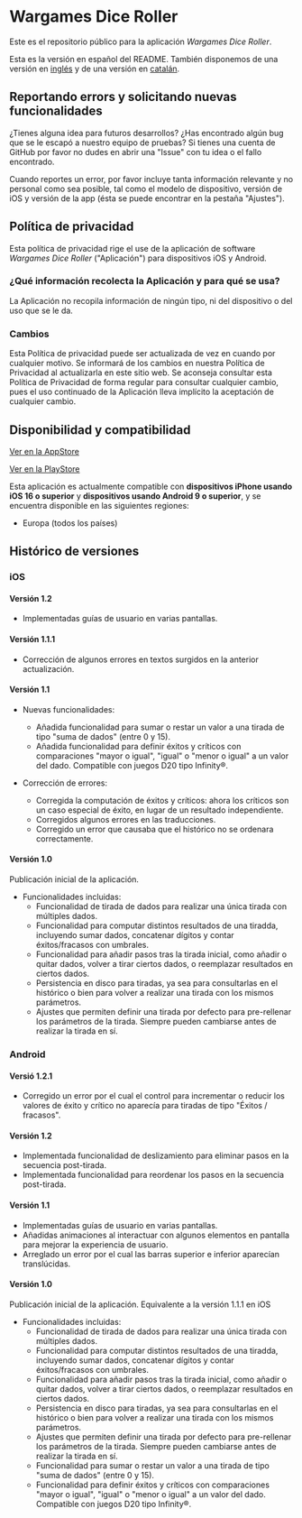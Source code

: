 # Wargames Dice Roller

Este es el repositorio público para la aplicación _Wargames Dice Roller_.

Esta es la versión en español del README. También disponemos de una versión en [inglés](README.md) y de una versión en [catalán](README_Catalan.md).

## Reportando errors y solicitando nuevas funcionalidades

¿Tienes alguna idea para futuros desarrollos? ¿Has encontrado algún bug que se le escapó a nuestro equipo de pruebas? Si tienes una cuenta de GitHub por favor no dudes en abrir una "Issue" con tu idea o el fallo encontrado.

Cuando reportes un error, por favor incluye tanta información relevante y no personal como sea posible, tal como el modelo de dispositivo, versión de iOS y versión de la app (ésta se puede encontrar en la pestaña "Ajustes").

## Política de privacidad

Esta política de privacidad rige el use de la aplicación de software _Wargames Dice Roller_ ("Aplicación") para dispositivos iOS y Android.

### ¿Qué información recolecta la Aplicación y para qué se usa? 

La Aplicación no recopila información de ningún tipo, ni del dispositivo o del uso que se le da.

### Cambios

Esta Política de privacidad puede ser actualizada de vez en cuando por cualquier motivo. Se informará de los cambios en nuestra Política de Privacidad al actualizarla en este sitio web. Se aconseja consultar esta Política de Privacidad de forma regular para consultar cualquier cambio, pues el uso continuado de la Aplicación lleva implícito la aceptación de cualquier cambio.

## Disponibilidad y compatibilidad

[Ver en la AppStore](https://apps.apple.com/app/wargames-dice-roller/id6448962936)

[Ver en la PlayStore](https://play.google.com/store/apps/details?id=com.prietomartinez.wargamesdiceroller)

Esta aplicación es actualmente compatible con **dispositivos iPhone usando iOS 16 o superior** y **dispositivos usando Android 9 o superior**, y se encuentra disponible en las siguientes regiones:
* Europa (todos los países)

## Histórico de versiones

### iOS

#### Versión 1.2

* Implementadas guías de usuario en varias pantallas.

#### Versión 1.1.1

* Corrección de algunos errores en textos surgidos en la anterior actualización.

#### Versión 1.1

* Nuevas funcionalidades:
	- Añadida funcionalidad para sumar o restar un valor a una tirada de tipo "suma de dados" (entre 0 y 15).
	- Añadida funcionalidad para definir éxitos y críticos con comparaciones "mayor o igual", "igual" o "menor o igual" a un valor del dado. Compatible con juegos D20 tipo Infinity®.

* Corrección de errores:
	- Corregida la computación de éxitos y críticos: ahora los críticos son un caso especial de éxito, en lugar de un resultado independiente.
	- Corregidos algunos errores en las traducciones.
	- Corregido un error que causaba que el histórico no se ordenara correctamente.

#### Versión 1.0

Publicación inicial de la aplicación.

* Funcionalidades incluidas:
	- Funcionalidad de tirada de dados para realizar una única tirada con múltiples dados.
	- Funcionalidad para computar distintos resultados de una tiradda, incluyendo sumar dados, concatenar dígitos y contar éxitos/fracasos con umbrales.
	- Funcionalidad para añadir pasos tras la tirada inicial, como añadir o quitar dados, volver a tirar ciertos dados, o reemplazar resultados en ciertos dados.
	- Persistencia en disco para tiradas, ya sea para consultarlas en el histórico o bien para volver a realizar una tirada con los mismos parámetros.
	- Ajustes que permiten definir una tirada por defecto para pre-rellenar los parámetros de la tirada. Siempre pueden cambiarse antes de realizar la tirada en sí.

### Android

#### Versió 1.2.1

* Corregido un error por el cual el control para incrementar o reducir los valores de éxito y crítico no aparecía para tiradas de tipo "Éxitos / fracasos".

#### Versión 1.2

* Implementada funcionalidad de deslizamiento para eliminar pasos en la secuencia post-tirada.
* Implementada funcionalidad para reordenar los pasos en la secuencia post-tirada.

#### Versión 1.1

* Implementadas guías de usuario en varias pantallas.
* Añadidas animaciones al interactuar con algunos elementos en pantalla para mejorar la experiencia de usuario.
* Arreglado un error por el cual las barras superior e inferior aparecían translúcidas. 

#### Versión 1.0

Publicación inicial de la aplicación. Equivalente a la versión 1.1.1 en iOS

* Funcionalidades incluidas:
	- Funcionalidad de tirada de dados para realizar una única tirada con múltiples dados.
	- Funcionalidad para computar distintos resultados de una tiradda, incluyendo sumar dados, concatenar dígitos y contar éxitos/fracasos con umbrales.
	- Funcionalidad para añadir pasos tras la tirada inicial, como añadir o quitar dados, volver a tirar ciertos dados, o reemplazar resultados en ciertos dados.
	- Persistencia en disco para tiradas, ya sea para consultarlas en el histórico o bien para volver a realizar una tirada con los mismos parámetros.
	- Ajustes que permiten definir una tirada por defecto para pre-rellenar los parámetros de la tirada. Siempre pueden cambiarse antes de realizar la tirada en sí.
	- Funcionalidad para sumar o restar un valor a una tirada de tipo "suma de dados" (entre 0 y 15).
	- Funcionalidad para definir éxitos y críticos con comparaciones "mayor o igual", "igual" o "menor o igual" a un valor del dado. Compatible con juegos D20 tipo Infinity®.
